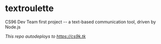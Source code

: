 # textroulette
CS96 Dev Team first project -- a text-based communication tool, driven by Node.js

*This repo autodeploys to https://cs9k.tk*
